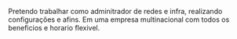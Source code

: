 Pretendo trabalhar como adminitrador de redes e infra, realizando configurações e afins.
Em uma empresa multinacional com todos os beneficios e horario flexivel.  
